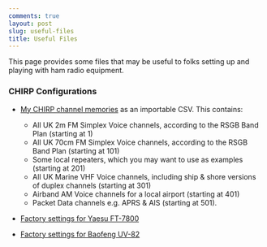 ```yaml
---
comments: true
layout: post
slug: useful-files
title: Useful Files
---
```


This page provides some files that may be useful to folks setting up and playing with ham radio equipment.

### CHIRP Configurations

* [My CHIRP channel memories](/files/projects/radioshack/channels.csv) as an importable CSV. This contains:
  * All UK 2m FM Simplex Voice channels, according to the RSGB Band Plan (starting at 1)
  * All UK 70cm FM Simplex Voice channels, according to the RSGB Band Plan (starting at 101)
  * Some local repeaters, which you may want to use as examples (starting at 201)
  * All UK Marine VHF Voice channels, including ship & shore versions of duplex channels (starting at 301)
  * Airband AM Voice channels for a local airport (starting at 401)
  * Packet Data channels e.g. APRS & AIS (starting at 501).


* [Factory settings for Yaesu FT-7800](/files/projects/radioshack/ft7800-factory.img)
* [Factory settings for Baofeng UV-82](/files/projects/radioshack/uv82-factory.img)
